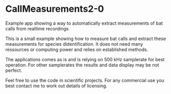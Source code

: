 # CallMeasurements2-0

Example app showing a way to automatically extract measurements of bat calls from realtime recordings

This is a small example showing how to measure bat calls and extract these measurements for species didentification. It does not need many ressources or computing power and relies on established methods.

The applications comes as is and is relying on 500 kHz samplerate for best operation. For other samplerates the results and data display may be not perfect.

Feel free to use the code in scientific projects. For any commercial use you best contact me to work out details of licensing.
